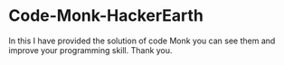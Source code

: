 # Code-Monk-HackerEarth
In this I have provided the solution of code Monk you can see them and improve your programming skill.
Thank you.
